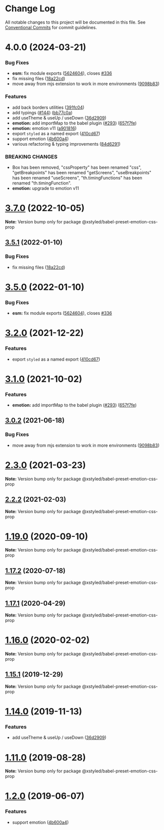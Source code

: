 # Change Log

All notable changes to this project will be documented in this file.
See [Conventional Commits](https://conventionalcommits.org) for commit guidelines.

# 4.0.0 (2024-03-21)

### Bug Fixes

- **esm:** fix module exports ([5624604](https://github.com/P1X3L/xstyled/commit/56246046815ffab3d860a298c6c4bc62162c928d)), closes [#336](https://github.com/P1X3L/xstyled/issues/336)
- fix missing files ([18a22cd](https://github.com/P1X3L/xstyled/commit/18a22cd6bbf3ffac9b3df385eb169ca0364c8b45))
- move away from mjs extension to work in more environments ([9098b83](https://github.com/P1X3L/xstyled/commit/9098b83407888dea985081029dc93c18d5bb6eab))

### Features

- add back borders utilities ([391fc04](https://github.com/P1X3L/xstyled/commit/391fc04e877f6d0eb2cc464748630c17aebeed88))
- add typings ([#144](https://github.com/P1X3L/xstyled/issues/144)) ([bb77c0a](https://github.com/P1X3L/xstyled/commit/bb77c0aa79d1b703dd93a4cf30f102ed1011c7f4))
- add useTheme & useUp / useDown ([36d2909](https://github.com/P1X3L/xstyled/commit/36d290924d6cfaef97dd3144b4895ab944aa1f25))
- **emotion:** add importMap to the babel plugin ([#293](https://github.com/P1X3L/xstyled/issues/293)) ([657f7fe](https://github.com/P1X3L/xstyled/commit/657f7fe53b7f14a9523163aa0c1989655d83e058))
- **emotion:** emotion v11 ([a901816](https://github.com/P1X3L/xstyled/commit/a901816aaf268a6999a4af475acd59b8a9840bc6))
- export `styled` as a named export ([410cd67](https://github.com/P1X3L/xstyled/commit/410cd679fc6c5c72b527c062bc88fb3d4dfe252c))
- support emotion ([4b600a4](https://github.com/P1X3L/xstyled/commit/4b600a4003997fb3fa75555bcd1c5322e2bc78ae))
- various refactoring & typing improvements ([84d6291](https://github.com/P1X3L/xstyled/commit/84d62919dff7a811b2116fab0466cdb71986d81e))

### BREAKING CHANGES

- Box has been removed, "cssProperty" has been renamed "css", "getBreakpoints" has been renamed "getScreens", "useBreakpoints" has been renamed "useScreens", "th.timingFunctions" has been renamed "th.timingFunction".
- **emotion:** upgrade to emotion v11

# [3.7.0](https://github.com/gregberge/xstyled/compare/v3.6.0...v3.7.0) (2022-10-05)

**Note:** Version bump only for package @xstyled/babel-preset-emotion-css-prop

## [3.5.1](https://github.com/gregberge/xstyled/compare/v3.5.0...v3.5.1) (2022-01-10)

### Bug Fixes

- fix missing files ([18a22cd](https://github.com/gregberge/xstyled/commit/18a22cd6bbf3ffac9b3df385eb169ca0364c8b45))

# [3.5.0](https://github.com/gregberge/xstyled/compare/v3.4.0...v3.5.0) (2022-01-10)

### Bug Fixes

- **esm:** fix module exports ([5624604](https://github.com/gregberge/xstyled/commit/56246046815ffab3d860a298c6c4bc62162c928d)), closes [#336](https://github.com/gregberge/xstyled/issues/336)

# [3.2.0](https://github.com/gregberge/xstyled/compare/v3.1.2...v3.2.0) (2021-12-22)

### Features

- export `styled` as a named export ([410cd67](https://github.com/gregberge/xstyled/commit/410cd679fc6c5c72b527c062bc88fb3d4dfe252c))

# [3.1.0](https://github.com/gregberge/xstyled/compare/v3.0.3...v3.1.0) (2021-10-02)

### Features

- **emotion:** add importMap to the babel plugin ([#293](https://github.com/gregberge/xstyled/issues/293)) ([657f7fe](https://github.com/gregberge/xstyled/commit/657f7fe53b7f14a9523163aa0c1989655d83e058))

## [3.0.2](https://github.com/gregberge/xstyled/tree/master/packages/babel-preset-emotion-css-prop/compare/v3.0.1...v3.0.2) (2021-06-18)

### Bug Fixes

- move away from mjs extension to work in more environments ([9098b83](https://github.com/gregberge/xstyled/tree/master/packages/babel-preset-emotion-css-prop/commit/9098b83407888dea985081029dc93c18d5bb6eab))

# [2.3.0](https://github.com/gregberge/xstyled/tree/master/packages/babel-preset-emotion-css-prop/compare/v2.2.3...v2.3.0) (2021-03-23)

**Note:** Version bump only for package @xstyled/babel-preset-emotion-css-prop

## [2.2.2](https://github.com/gregberge/xstyled/tree/master/packages/babel-preset-emotion-css-prop/compare/v2.2.1...v2.2.2) (2021-02-03)

**Note:** Version bump only for package @xstyled/babel-preset-emotion-css-prop

# [1.19.0](https://github.com/gregberge/xstyled/tree/master/packages/babel-preset-emotion-css-prop/compare/v1.18.1...v1.19.0) (2020-09-10)

**Note:** Version bump only for package @xstyled/babel-preset-emotion-css-prop

## [1.17.2](https://github.com/gregberge/xstyled/tree/master/packages/babel-preset-emotion-css-prop/compare/v1.17.1...v1.17.2) (2020-07-18)

**Note:** Version bump only for package @xstyled/babel-preset-emotion-css-prop

## [1.17.1](https://github.com/gregberge/xstyled/tree/master/packages/babel-preset-emotion-css-prop/compare/v1.17.0...v1.17.1) (2020-04-29)

**Note:** Version bump only for package @xstyled/babel-preset-emotion-css-prop

# [1.16.0](https://github.com/gregberge/xstyled/tree/master/packages/babel-preset-emotion-css-prop/compare/v1.15.1...v1.16.0) (2020-02-02)

**Note:** Version bump only for package @xstyled/babel-preset-emotion-css-prop

## [1.15.1](https://github.com/gregberge/xstyled/tree/master/packages/babel-preset-emotion-css-prop/compare/v1.15.0...v1.15.1) (2019-12-29)

**Note:** Version bump only for package @xstyled/babel-preset-emotion-css-prop

# [1.14.0](https://github.com/gregberge/xstyled/compare/v1.13.1...v1.14.0) (2019-11-13)

### Features

- add useTheme & useUp / useDown ([36d2909](https://github.com/gregberge/xstyled/commit/36d290924d6cfaef97dd3144b4895ab944aa1f25))

# [1.11.0](https://github.com/gregberge/xstyled/compare/v1.10.1...v1.11.0) (2019-08-28)

**Note:** Version bump only for package @xstyled/babel-preset-emotion-css-prop

# [1.2.0](https://github.com/gregberge/xstyled/compare/v1.1.1...v1.2.0) (2019-06-07)

### Features

- support emotion ([4b600a4](https://github.com/gregberge/xstyled/commit/4b600a4))
